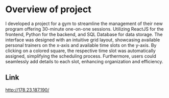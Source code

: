 # Overview of project

I developed a project for a gym to streamline the management of their new program offering 30-minute one-on-one sessions. Utilizing ReactJS for the frontend, Python for the backend, and SQL Database for data storage. The interface was designed with an intuitive grid layout, showcasing available personal trainers on the x-axis and available time slots on the y-axis. By clicking on a colored square, the respective time slot was automatically assigned, simplifying the scheduling process. Furthermore, users could seamlessly add details to each slot, enhancing organization and efficiency.

## Link
http://178.23.187.190/


